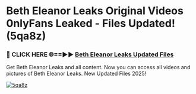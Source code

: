 # Beth Eleanor Leaks Original Videos 0nlyFans Leaked - Files Updated! (5qa8z)

<h3>🔴 CLICK HERE 🌐==►► <a href="https://tinyurl.com/2wckxsce" rel="nofollow">Beth Eleanor Leaks Updated Files</a></h3>

Get Beth Eleanor Leaks and all content. Now you can access all videos and pictures of Beth Eleanor Leaks. New Updated Files 2025!

[![5qa8z](https://i.imgur.com/AFduVYN.gif)](https://tinyurl.com/2wckxsce)

